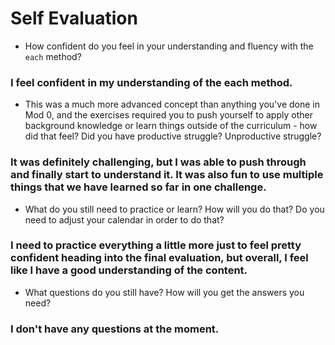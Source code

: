 # Self Evaluation

- How confident do you feel in your understanding and fluency with the `each` method?
### I feel confident in my understanding of the each method.
- This was a much more advanced concept than anything you've done in Mod 0, and the exercises required you to push yourself to apply other background knowledge or learn things outside of the curriculum - how did that feel? Did you have productive struggle? Unproductive struggle?
### It was definitely challenging, but I was able to push through and finally start to understand it. It was also fun to use multiple things that we have learned so far in one challenge.
- What do you still need to practice or learn? How will you do that? Do you need to adjust your calendar in order to do that?
### I need to practice everything a little more just to feel pretty confident heading into the final evaluation, but overall, I feel like I have a good understanding of the content.
- What questions do you still have? How will you get the answers you need?
### I don't have any questions at the moment. 
